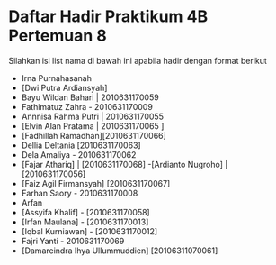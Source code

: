 # Daftar Hadir Praktikum 4B Pertemuan 8
Silahkan isi list nama di bawah ini apabila hadir dengan format berikut

- Irna Purnahasanah
- [Dwi Putra Ardiansyah]
- Bayu Wildan Bahari | 2010631170059
- Fathimatuz Zahra - 2010631170009
- Annnisa Rahma Putri | 2010631170055
- [Elvin Alan Pratama | 2010631170065 ]
- [Fadhillah Ramadhan][2010631170066]
- Dellia Deltania [2010631170063]
- Dela Amaliya - 2010631170062
- [Fajar Athariq] | [2010631170068]
-[Ardianto Nugroho] | [2010631170056]
- [Faiz Agil Firmansyah]  [2010631170067]
- Farhan Saory - 2010631170008
- Arfan
- [Assyifa Khalif] - [2010631170058]
- [Irfan Maulana] - [2010631170013]
- [Iqbal Kurniawan] - [2010631170012]
- Fajri Yanti - 2010631170069
- [Damareindra Ihya Ullummuddien] [20106311070061]
